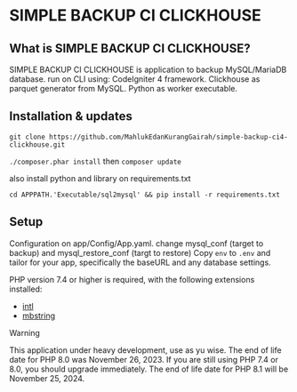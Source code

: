 # SIMPLE BACKUP CI CLICKHOUSE

## What is SIMPLE BACKUP CI CLICKHOUSE?
SIMPLE BACKUP CI CLICKHOUSE is application to backup MySQL/MariaDB database.
run on CLI using:
CodeIgniter 4 framework.
Clickhouse as parquet generator from MySQL.
Python as worker executable.

## Installation & updates
`git clone https://github.com/MahlukEdanKurangGairah/simple-backup-ci4-clickhouse.git`

`./composer.phar install` then `composer update`

also install python and library on requirements.txt

`cd APPPATH.'Executable/sql2mysql' && pip install -r requirements.txt`

## Setup
Configuration on app/Config/App.yaml. change mysql_conf (target to backup) and mysql_restore_conf (targt to restore)
Copy `env` to `.env` and tailor for your app, specifically the baseURL
and any database settings.

PHP version 7.4 or higher is required, with the following extensions installed:

- [intl](http://php.net/manual/en/intl.requirements.php)
- [mbstring](http://php.net/manual/en/mbstring.installation.php)

> [!WARNING]
> This application under heavy development, use as yu wise.
> The end of life date for PHP 8.0 was November 26, 2023.
> If you are still using PHP 7.4 or 8.0, you should upgrade immediately.
> The end of life date for PHP 8.1 will be November 25, 2024.
